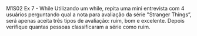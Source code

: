 M1S02 Ex 7 - While
Utilizando um while, repita uma mini entrevista com 4 usuários perguntando qual a nota para avaliação da série "Stranger Things”, será apenas aceita três tipos de avaliação: ruim, bom e excelente. Depois verifique quantas pessoas classificaram a série como ruim.